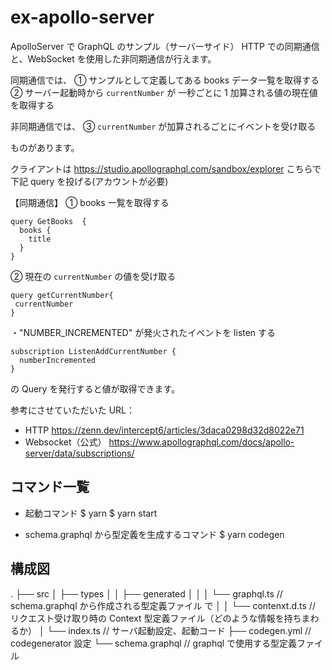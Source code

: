 # ex-apollo-server

ApolloServer で GraphQL のサンプル（サーバーサイド）
HTTP での同期通信と、WebSocket を使用した非同期通信が行えます。

同期通信では、
① サンプルとして定義してある books データ一覧を取得する
② サーバー起動時から `currentNumber` が 一秒ごとに 1 加算される値の現在値を取得する

非同期通信では、
③ `currentNumber` が加算されるごとにイベントを受け取る

ものがあります。

クライアントは
https://studio.apollographql.com/sandbox/explorer
こちらで下記 query を投げる(アカウントが必要)

【同期通信】
① books 一覧を取得する

```
query GetBooks  {
  books {
    title
  }
}
```

② 現在の `currentNumber` の値を受け取る

```
query getCurrentNumber{
 currentNumber
}
```

・"NUMBER_INCREMENTED" が発火されたイベントを listen する

```
subscription ListenAddCurrentNumber {
  numberIncremented
}
```

の Query を発行すると値が取得できます。

参考にさせていただいた URL：

- HTTP
  https://zenn.dev/intercept6/articles/3daca0298d32d8022e71
- Websocket（公式）
  https://www.apollographql.com/docs/apollo-server/data/subscriptions/
 

## コマンド一覧

- 起動コマンド
  $ yarn
  $ yarn start

- schema.graphql から型定義を生成するコマンド
  $ yarn codegen

## 構成図

.
├── src
│ ├── types
│ │ ├── generated
│ │ │ └── graphql.ts // schema.graphql から作成される型定義ファイル で
│ │ └── contenxt.d.ts // リクエスト受け取り時の Context 型定義ファイル（どのような情報を持ちまわるか）
│ └── index.ts // サーバ起動設定、起動コード
├── codegen.yml // codegenerator 設定
└── schema.graphql // graphql で使用する型定義ファイル
